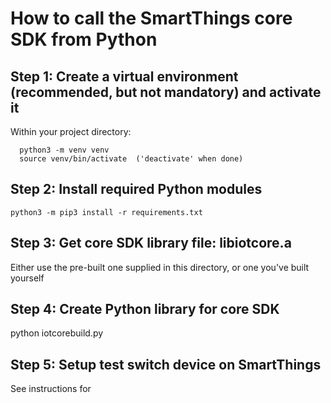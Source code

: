 # How to call the SmartThings core SDK from Python

## Step 1: Create a virtual environment (recommended, but not mandatory) and activate it
Within your project directory:
```
  python3 -m venv venv
  source venv/bin/activate  ('deactivate' when done)
```
## Step 2: Install required Python modules
```
python3 -m pip3 install -r requirements.txt
```
## Step 3: Get core SDK library file: libiotcore.a
Either use the pre-built one supplied in this directory, or one you've built yourself

## Step 4: Create Python library for core SDK
python iotcorebuild.py

## Step 5: Setup test switch device on SmartThings
See instructions for 
